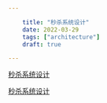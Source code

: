 ```yaml
---

    title: "秒杀系统设计"
    date: 2022-03-29
    tags: ["architecture"]
    draft: true

---
```


[秒杀系统设计](https://zhuanlan.zhihu.com/p/169464555)  

[秒杀系统设计](https://zhuanlan.zhihu.com/p/109742840)